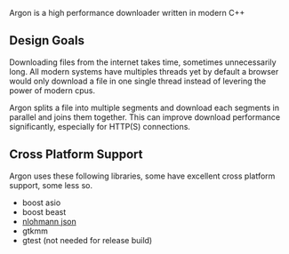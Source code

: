 Argon is a high performance downloader written in modern C++

## Design Goals
Downloading files from the internet takes time, sometimes unnecessarily long. All modern systems have multiples threads yet by default a browser would only download a file in one single thread instead of levering the power of modern cpus.

Argon splits a file into multiple segments and download each segments in parallel and joins them together. This can improve download performance significantly, especially for HTTP(S) connections.

## Cross Platform Support
Argon uses these following libraries, some have excellent cross platform support, some less so.
- boost asio
- boost beast
- [nlohmann json](https://github.com/nlohmann/json)
- gtkmm 
- gtest (not needed for release build)
 